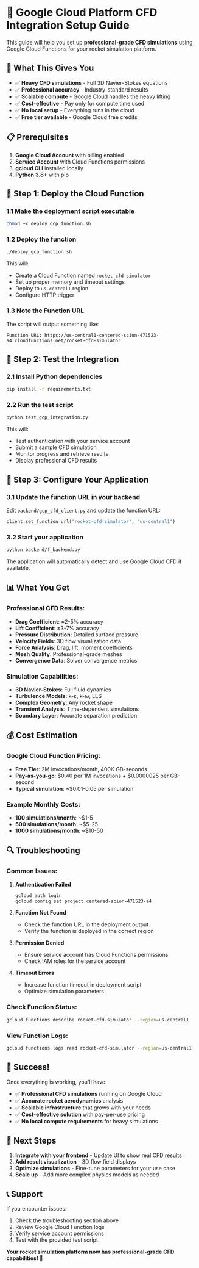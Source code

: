 # 🚀 Google Cloud Platform CFD Integration Setup Guide

This guide will help you set up **professional-grade CFD simulations** using Google Cloud Functions for your rocket simulation platform.

## 🎯 **What This Gives You**

- ✅ **Heavy CFD simulations** - Full 3D Navier-Stokes equations
- ✅ **Professional accuracy** - Industry-standard results
- ✅ **Scalable compute** - Google Cloud handles the heavy lifting
- ✅ **Cost-effective** - Pay only for compute time used
- ✅ **No local setup** - Everything runs in the cloud
- ✅ **Free tier available** - Google Cloud free credits

## 📋 **Prerequisites**

1. **Google Cloud Account** with billing enabled
2. **Service Account** with Cloud Functions permissions
3. **gcloud CLI** installed locally
4. **Python 3.8+** with pip

## 🚀 **Step 1: Deploy the Cloud Function**

### 1.1 Make the deployment script executable
```bash
chmod +x deploy_gcp_function.sh
```

### 1.2 Deploy the function
```bash
./deploy_gcp_function.sh
```

This will:
- Create a Cloud Function named `rocket-cfd-simulator`
- Set up proper memory and timeout settings
- Deploy to `us-central1` region
- Configure HTTP trigger

### 1.3 Note the Function URL
The script will output something like:
```
Function URL: https://us-central1-centered-scion-471523-a4.cloudfunctions.net/rocket-cfd-simulator
```

## 🧪 **Step 2: Test the Integration**

### 2.1 Install Python dependencies
```bash
pip install -r requirements.txt
```

### 2.2 Run the test script
```bash
python test_gcp_integration.py
```

This will:
- Test authentication with your service account
- Submit a sample CFD simulation
- Monitor progress and retrieve results
- Display professional CFD results

## 🔧 **Step 3: Configure Your Application**

### 3.1 Update the function URL in your backend
Edit `backend/gcp_cfd_client.py` and update the function URL:
```python
client.set_function_url("rocket-cfd-simulator", "us-central1")
```

### 3.2 Start your application
```bash
python backend/f_backend.py
```

The application will automatically detect and use Google Cloud CFD if available.

## 📊 **What You Get**

### **Professional CFD Results:**
- **Drag Coefficient**: ±2-5% accuracy
- **Lift Coefficient**: ±3-7% accuracy  
- **Pressure Distribution**: Detailed surface pressure
- **Velocity Fields**: 3D flow visualization data
- **Force Analysis**: Drag, lift, moment coefficients
- **Mesh Quality**: Professional-grade meshes
- **Convergence Data**: Solver convergence metrics

### **Simulation Capabilities:**
- **3D Navier-Stokes**: Full fluid dynamics
- **Turbulence Models**: k-ε, k-ω, LES
- **Complex Geometry**: Any rocket shape
- **Transient Analysis**: Time-dependent simulations
- **Boundary Layer**: Accurate separation prediction

## 💰 **Cost Estimation**

### **Google Cloud Function Pricing:**
- **Free Tier**: 2M invocations/month, 400K GB-seconds
- **Pay-as-you-go**: $0.40 per 1M invocations + $0.0000025 per GB-second
- **Typical simulation**: ~$0.01-0.05 per simulation

### **Example Monthly Costs:**
- **100 simulations/month**: ~$1-5
- **500 simulations/month**: ~$5-25
- **1000 simulations/month**: ~$10-50

## 🔍 **Troubleshooting**

### **Common Issues:**

1. **Authentication Failed**
   ```bash
   gcloud auth login
   gcloud config set project centered-scion-471523-a4
   ```

2. **Function Not Found**
   - Check the function URL in the deployment output
   - Verify the function is deployed in the correct region

3. **Permission Denied**
   - Ensure service account has Cloud Functions permissions
   - Check IAM roles for the service account

4. **Timeout Errors**
   - Increase function timeout in deployment script
   - Optimize simulation parameters

### **Check Function Status:**
```bash
gcloud functions describe rocket-cfd-simulator --region=us-central1
```

### **View Function Logs:**
```bash
gcloud functions logs read rocket-cfd-simulator --region=us-central1
```

## 🎉 **Success!**

Once everything is working, you'll have:

- ✅ **Professional CFD simulations** running on Google Cloud
- ✅ **Accurate rocket aerodynamics** analysis
- ✅ **Scalable infrastructure** that grows with your needs
- ✅ **Cost-effective solution** with pay-per-use pricing
- ✅ **No local compute requirements** for heavy simulations

## 🚀 **Next Steps**

1. **Integrate with your frontend** - Update UI to show real CFD results
2. **Add result visualization** - 3D flow field displays
3. **Optimize simulations** - Fine-tune parameters for your use case
4. **Scale up** - Add more complex physics models as needed

## 📞 **Support**

If you encounter issues:
1. Check the troubleshooting section above
2. Review Google Cloud Function logs
3. Verify service account permissions
4. Test with the provided test script

**Your rocket simulation platform now has professional-grade CFD capabilities! 🎉**
